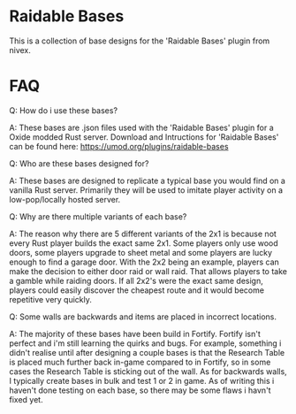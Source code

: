 # Raidable Bases

This is a collection of base designs for the 'Raidable Bases' plugin from nivex.

# FAQ

Q: How do i use these bases?

A: These bases are .json files used with the 'Raidable Bases' plugin for a Oxide modded Rust server. Download and Intructions for 'Raidable Bases' can be found here: https://umod.org/plugins/raidable-bases

Q: Who are these bases designed for?

A: These bases are designed to replicate a typical base you would find on a vanilla Rust server. Primarily they will be used to imitate player activity on a low-pop/locally hosted server.

Q: Why are there multiple variants of each base?

A: The reason why there are 5 different variants of the 2x1 is because not every Rust player builds the exact same 2x1. Some players only use wood doors, some players upgrade to sheet metal and some players are lucky enough to find a garage door. With the 2x2 being an example, players can make the decision to either door raid or wall raid. That allows players to take a gamble while raiding doors. If all 2x2's were the exact same design, players could easily discover the cheapest route and it would become repetitive very quickly.

Q: Some walls are backwards and items are placed in incorrect locations.

A: The majority of these bases have been build in Fortify. Fortify isn't perfect and i'm still learning the quirks and bugs. For example, something i didn't realise until after designing a couple bases is that the Research Table is placed much further back in-game compared to in Fortify, so in some cases the Research Table is sticking out of the wall. As for backwards walls, I typically create bases in bulk and test 1 or 2 in game. As of writing this i haven't done testing on each base, so there may be some flaws i havn't fixed yet.
 
